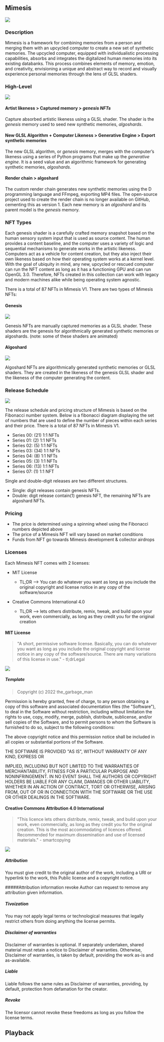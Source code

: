 ## Mimesis
![](https://github.com/cskonopka/syncretism-network/blob/main/assets/holon-mimesis.png?raw=true)

### Description
Mimesis is a framework for combining memories from a person and merging them with an upcycled computer to create a new set of synthetic memories. The upcycled computer, equipped with individualistic processing capabilities, absorbs and integrates the digitalized human memories into its existing databanks. This process combines elements of memory, emotion, and creativity, envisioning a unique and abstract way to record and visually experience personal memories through the lens of GLSL shaders.

### High-Level

![](https://github.com/cskonopka/syncretism-network/blob/main/assets/holon-mimesis-chart.jpg?raw=true)

#### Artist likeness > Captured memory > *genesis NFTs*
Capture absorbed artistic likeness using a GLSL shader. The shader is the *genesis* memory used to seed new synthetic memories, *algoshards*.

#### New GLSL Algorithm + Computer Likeness > Generative Engine > Export synthetic memories
The new GLSL algorithm, or *genesis* memory, merges with the computer’s likeness using a series of Python programs that make up the *generative engine*. It is a seed value and an algorithmic framework for generating synthetic memories, *algoshards*.

#### Render chain > algoshard	
The custom render chain generates new synthetic memories using the D programming language and FFmpeg, exporting MP4 files. The open-source project used to create the render chain is no longer available on GitHub, cementing this as version 1. Each new memory is an *algoshard* and its parent model is the *genesis* memory.


### NFT Types

Each genesis shader is a carefully crafted memory snapshot based on the human sensory system input that is used as source content. The human provides a content baseline, and the computer uses a variety of logic and sequential mechanisms to generate works in the artistic likeness. Computers act as a vehicle for content creation, but they also inject their own likeness based on how their operating system works at a kernel level. With the goal of ubiquity in mind, any new, upcycled or rescued computer can run the NFT content as long as it has a functioning GPU and can run OpenGL 3.0. Therefore, NFTs created in this collection can work with legacy and modern machines alike while being operating system agnostic.

There is a total of 87 NFTs in Mimesis V1. There are two types of Mimesis NFTs:

#### Genesis

![](https://github.com/cskonopka/syncretism-network/blob/main/assets/holon-mimesis-genesis.gif?raw=true)

Genesis NFTs are manually captured memories as a GLSL shader. These shaders are the genesis for algorithmically generated synthetic memories or algoshards. (note: some of these shaders are animated)

#### Algoshard

![](https://github.com/cskonopka/syncretism-network/blob/main/assets/holon-mimesis-algoshard.jpg?raw=true)

Algoshard NFTs are algorithmically generated synthetic memories or GLSL shaders. They are created in the likeness of the genesis GLSL shader and the likeness of the computer generating the content.

### Release Schedule

![](https://github.com/cskonopka/syncretism-network/blob/main/assets/holon-mimesis-releases.png?raw=true)

The release schedule and pricing structure of Mimesis is based on the Fibonacci number system. Below is a fibonacci diagram displaying the set of numbers that are used to define the number of pieces within each series and their price. There is a total of 87 NFTs in Mimesis V1. 

- Series 00: (21) 1:1 NFTs
- Series 01: (2) 1:1 NFTs
- Series 02: (5) 1:1 NFTs
- Series 03: (34) 1:1 NFTs
- Series 04: (8) 1:1 NFTs
- Series 05: (3) 1:1 NFTs
- Series 06: (13) 1:1 NFTs
- Series 07: (1) 1:1 NFT

Single and double-digit releases are two different structures. 

- Single: digit releases contain genesis NFTs.
- Double: digit release contain(1) genesis NFT, the remaining NFTs are algoshard NFTs.

### Pricing
- The price is determined using a spinning wheel using the Fibonacci numbers depicted above
- The price of a Mimesis NFT will vary based on market conditions
- Funds from NFT go towards Mimesis development & collector airdrops 


### Licenses
Each Mimesis NFT comes with 2 licenses: 

- MIT License
	- TL;DR --> You can do whatever you want as long as you include the original copyright and license notice in any copy of the software/source

- Creative Commons International 4.0
	- TL;DR --> lets others distribute, remix, tweak, and build upon your work, even commercially, as long as they credit you for the original creation

#### MIT License
> "A short, permissive software license. Basically, you can do whatever you want as long as you include the original copyright and license notice in any copy of the software/source. There are many variations of this license in use." - tl;drLegal

![](https://github.com/cskonopka/syncretism-network/blob/main/assets/holon-mimesis-mit.png?raw=true)

##### Template
> Copyright (c) 2022 the_garbage\_man
>
Permission is hereby granted, free of charge, to any person obtaining a copy
of this software and associated documentation files (the "Software"), to deal
in the Software without restriction, including without limitation the rights
to use, copy, modify, merge, publish, distribute, sublicense, and/or sell
copies of the Software, and to permit persons to whom the Software is
furnished to do so, subject to the following conditions:
>
The above copyright notice and this permission notice shall be included in all
copies or substantial portions of the Software.
>
THE SOFTWARE IS PROVIDED "AS IS", WITHOUT WARRANTY OF ANY KIND, EXPRESS OR
>
IMPLIED, INCLUDING BUT NOT LIMITED TO THE WARRANTIES OF MERCHANTABILITY,
FITNESS FOR A PARTICULAR PURPOSE AND NONINFRINGEMENT. IN NO EVENT SHALL THE
AUTHORS OR COPYRIGHT HOLDERS BE LIABLE FOR ANY CLAIM, DAMAGES OR OTHER
LIABILITY, WHETHER IN AN ACTION OF CONTRACT, TORT OR OTHERWISE, ARISING FROM,
OUT OF OR IN CONNECTION WITH THE SOFTWARE OR THE USE OR OTHER DEALINGS IN THE
SOFTWARE.

#### Creative Commons Attribution 4.0 International
>"This licence lets others distribute, remix, tweak, and build upon your work, even commercially, as long as they credit you for the original creation. This is the most accommodating of licences offered. Recommended for maximum dissemination and use of licensed materials." - smartcopying

![](https://github.com/cskonopka/syncretism-network/blob/main/assets/holon-mimesis-cc.png?raw=true)

##### Attribution
You must give credit to the original author of the work, including a URI or hyperlink to the work, this Public license and a copyright notice.

#####Attribution information revoke
Author can request to remove any attribution given information.

##### Tivoization
You may not apply legal terms or technological measures that legally restrict others from doing anything the license permits.

##### Disclaimer of warranties
Disclaimer of warranties is optional. If separately undertaken, shared material must retain a notice to Disclaimer of warranties. Otherwise, Disclaimer of warranties, is taken by default, providing the work as-is and as-available.

##### Liable
Liable follows the same rules as Disclaimer of warranties, providing, by default, protection from defamation for the creator.

##### Revoke
The licensor cannot revoke these freedoms as long as you follow the license terms.

## Playback
